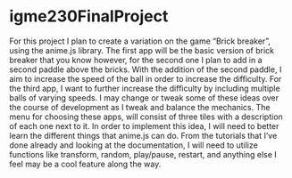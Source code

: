 # igme230FinalProject
For this project I plan to create a variation on the game “Brick breaker”, using the anime.js library. The first app will be the basic version of brick breaker that you know however, for the second one I plan to add in a second paddle above the bricks. With the addition of the second paddle, I aim to increase the speed of the ball in order to increase the difficulty. For the third app, I want to further increase the difficulty by including multiple balls of varying speeds. I may change or tweak some of these ideas over the course of development as I tweak and balance the mechanics. The menu for choosing these apps, will consist of three tiles with a description of each one next to it.
	In order to implement this idea, I will need to better learn the different things that anime.js can do. From the tutorials that I’ve done already and looking at the documentation, I will need to utilize functions like transform, random, play/pause, restart, and anything else I feel may be a cool feature along the way.
